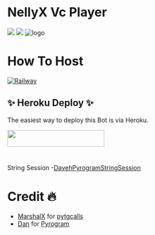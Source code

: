 # NellyX Vc Player

<a href="https://t.me/KayAspirerProject"><img src="https://img.shields.io/badge/Join-Telegram%20Channel-red.svg?logo=Telegram"></a>
<a href="t.me/KayAspirerProject"><img src="https://img.shields.io/badge/Join-Telegram%20Group-blue.svg?logo=telegram"></a>
![logo](https://telegra.ph/file/824cba85b5b820fcd7dcd.jpg)
# How To Host 
[![Railway](https://railway.app/button.svg)](https://railway.app/new/template?template=https://github.com/daveh566/VideoPlayer&envs=API_ID,API_HASH,BOT_TOKEN,SESSION_NAME,BOT_USERNAME,ASSISTANT_NAME,UPDATES_CHANNEL,SUPPORT_GROUP,SUDO_USERS)

## ✨ Heroku Deploy ✨
The easiest way to deploy this Bot is via Heroku.

<p align="left"><a href="https://heroku.com/deploy?template=https://github.com/daveh566/VideoPlayer"> <img src="https://img.shields.io/badge/Deploy%20To%20Heroku-purple?style=for-the-badge&logo=heroku" width="220" height="38.45"/></a></p>

#
String Session
-[DavehPyrogramStringSession](https://replit.com/@daveh566/GenerateStringSession)
# Credit 🔥 

- [MarshalX](https://github.com/MarshalX) for [pytgcalls](https://github.com/MarshalX/tgcalls)
- [Dan](https://github.com/delivrance) for [Pyrogram](https://github.com/pyrogram/pyrogram)



